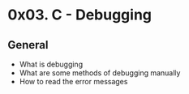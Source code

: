 # **0x03. C - Debugging**

## General

- What is debugging
- What are some methods of debugging manually
- How to read the error messages
